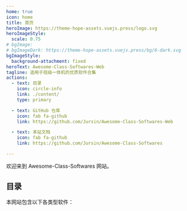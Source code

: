 ```yaml
---
home: true
icon: home
title: 首页
heroImage: https://theme-hope-assets.vuejs.press/logo.svg
heroImageStyle:
  scale: 0.75
# bgImage: 
# bgImageDark: https://theme-hope-assets.vuejs.press/bg/6-dark.svg
bgImageStyle:
  background-attachment: fixed
heroText: Awesome-Class-Softwares-Web
tagline: 适用于班级一体机的优质软件合集
actions:
  - text: 目录
    icon: circle-info
    link: ./content/
    type: primary

  - text: GitHub 仓库
    icon: fab fa-github
    link: https://github.com/Jursin/Awesome-Class-Softwares-Web

  - text: 本站文档
    icon: fab fa-github
    link: https://github.com/Jursin/Awesome-Class-Softwares

---
```


欢迎来到 Awesome-Class-Softwares 网站。

## 目录

本网站包含以下各类型软件：

<div class="vp-card-container">
  <VPCard
    title="content"
    desc="课表类"
    link="./classschedule/"
  />
</div>
